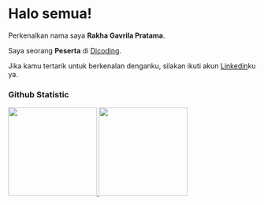 # Halo semua! 

Perkenalkan nama saya **Rakha Gavrila Pratama**.<br>

Saya seorang **Peserta** di [Dicoding](https://www.dicoding.com/).<br>

Jika kamu tertarik untuk berkenalan denganku, silakan ikuti akun [Linkedin](https://www.linkedin.com/public-profile/settings?trk=d_flagship3_profile_self_view_public_profile)ku ya.

### Github Statistic
<p align="left">
<a href="https://github.com/dimasmds">
  <img height="180em" src="https://github-readme-stats-eight-theta.vercel.app/api?username=rakhatama015&show_icons=true&theme=algolia&include_all_commits=true&count_private=true"/>
  <img height="180em" src="https://github-readme-stats-eight-theta.vercel.app/api/top-langs/?username=rakhatama015&layout=compact&langs_count=8&theme=algolia"/>
</a>
</p>
